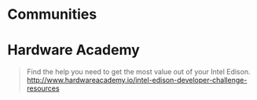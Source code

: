 # Communities

# Hardware Academy

> Find the help you need to get the most value out of your Intel Edison. []()
http://www.hardwareacademy.io/intel-edison-developer-challenge-resources